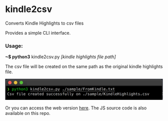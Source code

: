 # kindle2csv
Converts Kindle Highlights to csv files

Provides a simple CLI interface. 

### Usage:
**~$ python3** kindle2csv.py *[kindle highlights file path]*

The csv file will be created on the same path as the original kindle highlights file.

![CLI](https://github.com/jpbadan/kindle2csv/blob/master/images/command_instructions.png?raw=true)

Or you can access the web version [here](https://jpbadan.github.io/kindle2csv/). The JS source code is also available on this repo.
